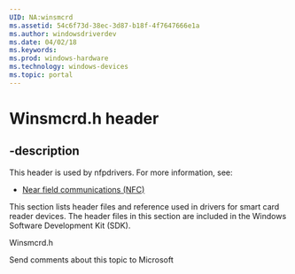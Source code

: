 ```yaml
---
UID: NA:winsmcrd
ms.assetid: 54c6f73d-38ec-3d87-b18f-4f7647666e1a
ms.author: windowsdriverdev
ms.date: 04/02/18
ms.keywords: 
ms.prod: windows-hardware
ms.technology: windows-devices
ms.topic: portal
---
```


# Winsmcrd.h header


## -description


This header is used by nfpdrivers. For more information, see:

- [Near field communications (NFC)](../_nfpdrivers/index.md)

This section lists header files and reference used in drivers for smart card reader devices. The header files in this section are included in the Windows Software Development Kit (SDK).




Winsmcrd.h




Send comments about this topic to Microsoft

